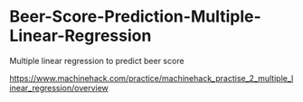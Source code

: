 # Beer-Score-Prediction-Multiple-Linear-Regression
Multiple linear regression to predict beer score

https://www.machinehack.com/practice/machinehack_practise_2_multiple_linear_regression/overview
